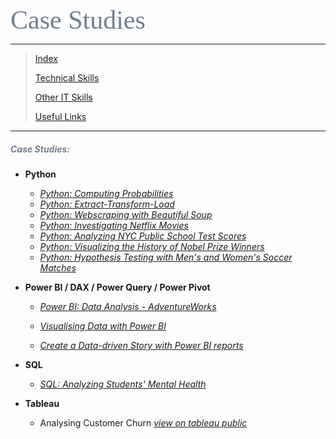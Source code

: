 <span style="font-family:Papyrus; font-size:3em; color:SlateGray;">Case Studies</span>

---

> [Index](index.md)
>
> [Technical Skills](certified_skills.md)
> 
> [Other IT Skills](other_skills.md)
> 
> [Useful Links](links.md)

---

<h5 style='color:SlateGray;'><i>Case Studies:</i></h5>

* **Python**

  * _[Python: Computing Probabilities](https://github.com/mbhagwan/portfolio/blob/main/python-computing-probabilities.ipynb)_
  * _[Python: Extract-Transform-Load](https://github.com/mbhagwan/portfolio/tree/main/python-extract-transform-load)_
  * _[Python: Webscraping with Beautiful Soup](https://github.com/mbhagwan/portfolio/tree/main/python-webscraping-with-beautifulsoup)_
  * _[Python: Investigating Netflix Movies](https://github.com/mbhagwan/portfolio/tree/main/python-investigating-netflix-movies)_
  * _[Python: Analyzing NYC Public School Test Scores](https://github.com/mbhagwan/portfolio/tree/main/python-nyc-public-school-test-scores)_
  * _[Python: Visualizing the History of Nobel Prize Winners](https://github.com/mbhagwan/portfolio/tree/main/python-visualizing-the-history-of-nobel-prize-winners)_
  * _[Python: Hypothesis Testing with Men's and Women's Soccer Matches](https://github.com/mbhagwan/portfolio/tree/main/python-hypothesis-testing-with-men's-and-women's-soccer-matches)_

 
* **Power BI / DAX / Power Query / Power Pivot**

  * _[Power BI: Data Analysis - AdventureWorks ](https://github.com/mbhagwan/portfolio/tree/main/powerbi-data-analysis-adventureworks)_

  * _[Visualising Data with Power BI](https://app.powerbi.com/view?r=eyJrIjoiM2ZhMGNlMTctMjAyZC00MmQ3LTlkNDQtYjQzNjc4YTVkZWIyIiwidCI6IjM1OGU0OThhLTUyMzMtNDllYi1hYjc1LTU3MGI0NWRhODQwZiIsImMiOjEwfQ%3D%3D)_

  * _[Create a Data-driven Story with Power BI reports](https://app.powerbi.com/view?r=eyJrIjoiMGVjZGU1YTAtZDJmNi00ZDhhLTlhYmQtYmUzNjlhOWNiOGQ4IiwidCI6IjM1OGU0OThhLTUyMzMtNDllYi1hYjc1LTU3MGI0NWRhODQwZiIsImMiOjEwfQ%3D%3D)_


* **SQL**

  * _[SQL: Analyzing Students' Mental Health](https://github.com/mbhagwan/portfolio/tree/main/sql-analyzing-students'-mental-health)_
  
* **Tableau**
  * Analysing Customer Churn <a href="https://public.tableau.com/app/profile/bhagwan.murlimal/viz/CustomerChurnAnalysis_17171444612550/DatabelTelecomChurnAnalysis"><i>view on tableau public</i></a>
  
